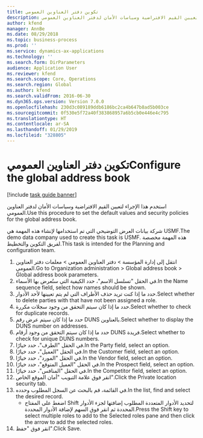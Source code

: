 ```yaml
---
title: تكوين دفتر العناوين العمومي
description: استخدم هذا الإجراء لتعيين القيم الافتراضية وسياسات الأمان لدفتر العناوين العمومي.
author: kfend
manager: AnnBe
ms.date: 08/29/2018
ms.topic: business-process
ms.prod: ''
ms.service: dynamics-ax-applications
ms.technology: ''
ms.search.form: DirParameters
audience: Application User
ms.reviewer: kfend
ms.search.scope: Core, Operations
ms.search.region: Global
ms.author: kfend
ms.search.validFrom: 2016-06-30
ms.dyn365.ops.version: Version 7.0.0
ms.openlocfilehash: 230d3c089189ddb6186bc2ca4b647b8ad5b003ce
ms.sourcegitcommit: 0f530e5f72a40f383868957a6b5cb0e446e4c795
ms.translationtype: HT
ms.contentlocale: ar-SA
ms.lasthandoff: 01/29/2019
ms.locfileid: "328805"
---
```

# <a name="configure-the-global-address-book"></a><span data-ttu-id="9666c-103">تكوين دفتر العناوين العمومي</span><span class="sxs-lookup"><span data-stu-id="9666c-103">Configure the global address book</span></span>

[!include [task guide banner](../../includes/task-guide-banner.md)]

<span data-ttu-id="9666c-104">استخدم هذا الإجراء لتعيين القيم الافتراضية وسياسات الأمان لدفتر العناوين العمومي.</span><span class="sxs-lookup"><span data-stu-id="9666c-104">Use this procedure to set the default values and security policies for the global address book.</span></span> 

<span data-ttu-id="9666c-105">شركة بيانات العرض التوضيحي التي تم استخدامها لإنشاء هذه المهمة هي USMF.‬</span><span class="sxs-lookup"><span data-stu-id="9666c-105">The demo data company used to create this task is USMF.</span></span> <span data-ttu-id="9666c-106">هذه المهمة مخصصة لفريق التكوين والتخطيط.</span><span class="sxs-lookup"><span data-stu-id="9666c-106">This task is intended for the Planning and configuration team.</span></span>

1. <span data-ttu-id="9666c-107">انتقل إلى إدارة المؤسسة > دفتر العناوين العمومي > معلمات دفتر العناوين العمومي.</span><span class="sxs-lookup"><span data-stu-id="9666c-107">Go to Organization administration > Global address book > Global address book parameters.</span></span>
2. <span data-ttu-id="9666c-108">في الحقل "تسلسل الاسم"، حدد الكيفية التي ستُعرض بها الأسماء.</span><span class="sxs-lookup"><span data-stu-id="9666c-108">In the Name sequence field, select how names should be shown.</span></span>
3. <span data-ttu-id="9666c-109">حدد ما إذا كنت تريد حذف الأطراف التي لم يتم تعيينها لأحد الأدوار.</span><span class="sxs-lookup"><span data-stu-id="9666c-109">Select whether to delete parties with that have not been assigned a role.</span></span>
4. <span data-ttu-id="9666c-110">حدد ما إذا كان سيتم التحقق من وجود سجلات مكررة.</span><span class="sxs-lookup"><span data-stu-id="9666c-110">Select whether to check for duplicate records.</span></span>
5. <span data-ttu-id="9666c-111">حدد ما إذا كان سيتم عرض رقم DUNS بالعناوين.</span><span class="sxs-lookup"><span data-stu-id="9666c-111">Select whether to display the DUNS number on addresses.</span></span>
6. <span data-ttu-id="9666c-112">حدد ما إذا كان سيتم التحقق من وجود أرقام DUNS فريدة.</span><span class="sxs-lookup"><span data-stu-id="9666c-112">Select whether to check for unique DUNS numbers.</span></span>
7. <span data-ttu-id="9666c-113">في الحقل "الطرف"، حدد خيارًا.</span><span class="sxs-lookup"><span data-stu-id="9666c-113">In the Party field, select an option.</span></span>
8. <span data-ttu-id="9666c-114">في الحقل "العميل"، حدد خيارًا.</span><span class="sxs-lookup"><span data-stu-id="9666c-114">In the Customer field, select an option.</span></span>
9. <span data-ttu-id="9666c-115">في الحقل "المورد"، حدد خيارًا.</span><span class="sxs-lookup"><span data-stu-id="9666c-115">In the Vendor field, select an option.</span></span>
10. <span data-ttu-id="9666c-116">في الحقل "العميل المتوقع"، حدد خيارًا.</span><span class="sxs-lookup"><span data-stu-id="9666c-116">In the Prospect field, select an option.</span></span>
11. <span data-ttu-id="9666c-117">في الحقل "المنافس"، حدد خيارًا.</span><span class="sxs-lookup"><span data-stu-id="9666c-117">In the Competitor field, select an option.</span></span>
12. <span data-ttu-id="9666c-118">انقر فوق علامة التبويب "أمان الموقع الخاص".</span><span class="sxs-lookup"><span data-stu-id="9666c-118">Click the Private location security tab.</span></span>
13. <span data-ttu-id="9666c-119">في القائمة، قم بالبحث عن السجل المطلوب وحدده.</span><span class="sxs-lookup"><span data-stu-id="9666c-119">In the list, find and select the desired record.</span></span>
    * <span data-ttu-id="9666c-120">اضغط على المفتاح Shift لتحديد الأدوار المتعددة المطلوب إضافتها لجزء الأدوار المحددة ثم انقر فوق السهم لإضافة الأدوار المحددة.</span><span class="sxs-lookup"><span data-stu-id="9666c-120">Press the Shift key to select multiple roles to add to the Selected roles pane and then click the arrow to add the selected roles.</span></span>  
14. <span data-ttu-id="9666c-121">انقر فوق "حفظ".</span><span class="sxs-lookup"><span data-stu-id="9666c-121">Click Save.</span></span>

